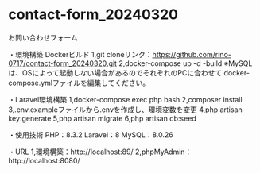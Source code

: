 # contact-form_20240320
お問い合わせフォーム

・環境構築
Dockerビルド
1,git cloneリンク：https://github.com/rino-0717/contact-form_20240320.git
2,docker-compose up -d -build
※MySQLは、OSによって起動しない場合があるのでそれぞれのPCに合わせて docker-compose.ymlファイルを編集してください。

・Laravel環境構築
1,docker-compose exec php bash
2,composer install
3,.env.exampleファイルから.envを作成し、環境変数を変更
4,php artisan key:generate
5,php artisan migrate
6,php artisan db:seed

・使用技術
PHP：8.3.2
Laravel：8
MySQL：8.0.26

・URL
1,環境構築：http://localhost:89/
2,phpMyAdmin：http://localhost:8080/
